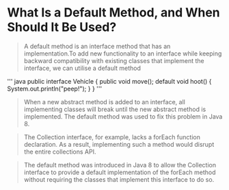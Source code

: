# What Is a Default Method, and When Should It Be Used?
> A default method is an interface method that has an implementation.To add new functionality to an interface while keeping backward compatibility with existing classes that implement the interface, we can utilise a default method

''' java
public interface Vehicle {
    public void move();
    default void hoot() {
        System.out.println("peep!");
    }
}
'''


> When a new abstract method is added to an interface, all implementing classes will break until the new abstract method is implemented. The default method was used to fix this problem in Java 8.

> The Collection interface, for example, lacks a forEach function declaration. As a result, implementing such a method would disrupt the entire collections API.

> The default method was introduced in Java 8 to allow the Collection interface to provide a default implementation of the forEach method without requiring the classes that implement this interface to do so.
